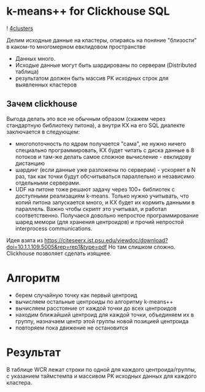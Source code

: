 # k-means++ for Clickhouse SQL


! [4clusters](https://github.com/bvt123/clickhouse-k-means/raw/main/4clusters.png?raw=true)

 Делим исходные данные на кластеры, опираясь на поняние "близости" в каком-то многомерном евклидовом пространстве

 - Данных много.
 - Исходые данные могут быть шардированы по серверам (Distributed таблица)
 - результатом должен быть массив PK исходных строк для выявленных кластеров
 
## Зачем clickhouse
 Выгода делать это все не обычным образом (скажем через стандартную библиотеку питона), а внутри КХ на его SQL диалекте заключается в следующем:
- многопоточность по ядрам получается "сама", не нужно ничего специально программировать, КХ будет читать с диска данные в 8 потоков и там-же делать самое сложное вычисление - евклидову дистанцию
- шардинг (если данные уже разложены по серверам) - ускоряет в N раз, так как точки будут обсчитываться  параллельно  и независимо отдельными серверами.
- UDF на питоне тоже решают задачу через 100+ библиотек с доступными реализациям k-means. Только нужно учитывать, что копий питона запускается много, и КХ будет их кормить данными в параллель. Важно чтобы скрипт это учитывал, и работал соответственно.  Получаеся довольно непростое программирование шаред мемори (для хранения центроидов) и прочий непростой interprocess communications.

Идея взята из https://citeseerx.ist.psu.edu/viewdoc/download?doi=10.1.1.109.5005&rep=rep1&type=pdf
Но там слишком сложно.  Clickhouse позволяет сделать изящнее.

# Алгоритм

- берем случайную точку как первый центроид
- вычисляем остальные центроиды по алгоритму k-means++
- вычисляем расстояние от каждой точки до всех центроидов
- находим ближайший центроид для каждой точки, объединяем их в группу, назначаем центр этой группы новой позицией центроида
- повторяем пока движение не остановится

# Результат

В таблице WCR лежат строки по одной для каждого центроида/группы, с указанием таймстемпа и массивом PK исходных данных для каждого кластера.
